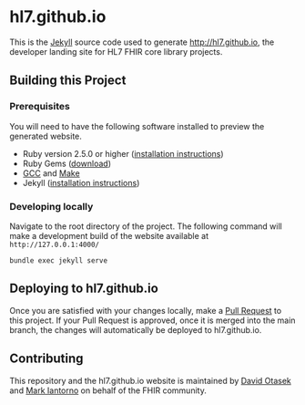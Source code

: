 <!---
 ____________________
|                    |
|  N  O  T  I  C  E  |
|____________________|

Please maintain this README.md as a linkable document, as other documentation may link back to it. The following sections should appear consistently in all updates to this document to maintain linkability:

## Building this Project

--->


# hl7.github.io

This is the [Jekyll](https://jekyllrb.com) source code used to generate http://hl7.github.io, the developer landing site for HL7 FHIR core library projects.

## Building this Project

### Prerequisites

You will need to have the following software installed to preview the generated website.

* Ruby version 2.5.0 or higher ([installation instructions](https://www.ruby-lang.org/en/documentation/installation/))
* Ruby Gems ([download](https://rubygems.org/pages/download))
* [GCC](https://gcc.gnu.org/install/) and [Make](https://www.gnu.org/software/make/)
* Jekyll ([installation instructions](https://jekyllrb.com/docs/installation/))

### Developing locally

Navigate to the root directory of the project. The following command will make a development build of the website available at `http://127.0.0.1:4000/`

```shell
bundle exec jekyll serve
``` 

## Deploying to hl7.github.io

Once you are satisfied with your changes locally, make a [Pull Request](https://github.com/HL7/hl7.github.io/compare) to this project. If your Pull Request is approved, once it is merged into the main branch, the changes will automatically be deployed to hl7.github.io.


## Contributing

This repository and the hl7.github.io website is maintained by [David Otasek](https://github.com/dotasek/) and [Mark Iantorno](https://github.com/markiantorno) on behalf of the FHIR community.
